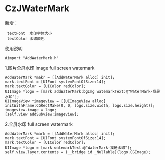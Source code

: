 # CzJWaterMark

新增：

     textFont  水印字体大小
     textColor 水印颜色

使用说明

```object-c
#import "AddWaterMark.h"
```
1.图片全屏水印 Image full screen watermark


```object-c
AddWaterMark *makr = [[AddWaterMark alloc] init];
mark.textFont = [UIFont systemFontOfSize:14];
mark.textColor = [UIColor redColor];
UIImage *logo = [mark addWaterMark:bgImg watemarkText:@"WaterMark-我是水印"];
UIImageView *imageview = [[UIImageView alloc] initWithFrame:CGRectMake(0, 0, logo.size.width, logo.size.height)];
imageview.image = logo;
[self.view addSubview:imageview];
```

2.全屏水印  full screen watermark

```object-c
AddWaterMark *mark = [[AddWaterMark alloc] init];
mark.textFont = [UIFont systemFontOfSize:14];
mark.textColor = [UIColor redColor];
UIImage *logo = [mark watemarkText:@"WaterMark-我是水印"];
self.view.layer.contents = (__bridge id _Nullable)(logo.CGImage);
```
